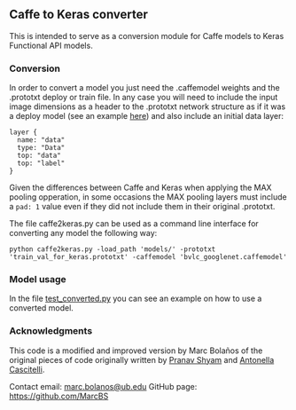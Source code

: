 ## Caffe to Keras converter

This is intended to serve as a conversion module for Caffe models to Keras Functional API models.

### Conversion

In order to convert a model you just need the .caffemodel weights and the .prototxt deploy or train file. In any case you will need to include the input image dimensions as a header to the .prototxt network structure as if it was a deploy model (see an example [here](models)) and also include an initial data layer:

```
layer {
  name: "data"
  type: "Data"
  top: "data"
  top: "label"
}
```

Given the differences between Caffe and Keras when applying the MAX pooling opperation, in some occasions the MAX pooling layers must include a `pad: 1` value even if they did not include them in their original .prototxt.

The file caffe2keras.py can be used as a command line interface for converting any model the following way:

```
python caffe2keras.py -load_path 'models/' -prototxt 'train_val_for_keras.prototxt' -caffemodel 'bvlc_googlenet.caffemodel'
```

### Model usage

In the file [test_converted.py](test_converted.py) you can see an example on how to use a converted model.


### Acknowledgments

This code is a modified and improved version by Marc Bolaños of the original pieces of code originally written by [Pranav Shyam](https://github.com/pranv) and [Antonella Cascitelli](https://github.com/lenlen).

Contact email: marc.bolanos@ub.edu
GitHub page: https://github.com/MarcBS
